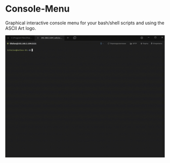 # Console-Menu

Graphical interactive console menu for your bash/shell scripts and using the ASCII Art logo.

![Image alt](https://github.com/Lifailon/Console-Menu/blob/rsa/Example.gif)
